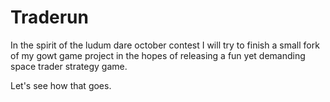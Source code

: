 Traderun
====

In the spirit of the ludum dare october contest I will try to finish a small fork of 
my gowt game project in the hopes of releasing a fun yet demanding space trader strategy
game. 

Let's see how that goes.
